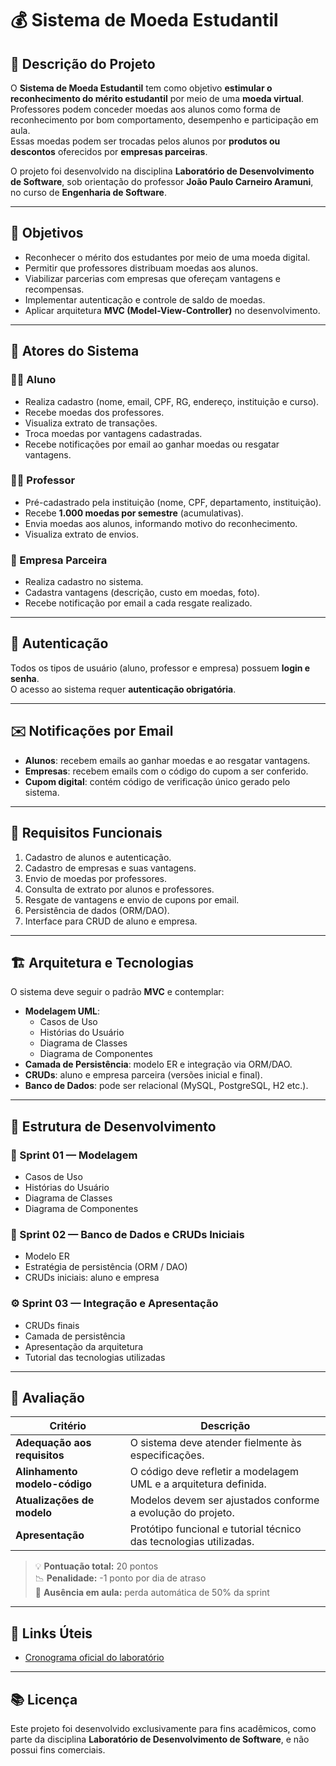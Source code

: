 
# 💰 Sistema de Moeda Estudantil 

## 📘 Descrição do Projeto

O **Sistema de Moeda Estudantil** tem como objetivo **estimular o reconhecimento do mérito estudantil** por meio de uma **moeda virtual**.  
Professores podem conceder moedas aos alunos como forma de reconhecimento por bom comportamento, desempenho e participação em aula.  
Essas moedas podem ser trocadas pelos alunos por **produtos ou descontos** oferecidos por **empresas parceiras**.

O projeto foi desenvolvido na disciplina **Laboratório de Desenvolvimento de Software**, sob orientação do professor **João Paulo Carneiro Aramuni**, no curso de **Engenharia de Software**.

---

## 🎯 Objetivos

- Reconhecer o mérito dos estudantes por meio de uma moeda digital.  
- Permitir que professores distribuam moedas aos alunos.  
- Viabilizar parcerias com empresas que ofereçam vantagens e recompensas.  
- Implementar autenticação e controle de saldo de moedas.  
- Aplicar arquitetura **MVC (Model-View-Controller)** no desenvolvimento.

---

## 👥 Atores do Sistema

### 🧑‍🎓 Aluno
- Realiza cadastro (nome, email, CPF, RG, endereço, instituição e curso).  
- Recebe moedas dos professores.  
- Visualiza extrato de transações.  
- Troca moedas por vantagens cadastradas.  
- Recebe notificações por email ao ganhar moedas ou resgatar vantagens.

### 👨‍🏫 Professor
- Pré-cadastrado pela instituição (nome, CPF, departamento, instituição).  
- Recebe **1.000 moedas por semestre** (acumulativas).  
- Envia moedas aos alunos, informando motivo do reconhecimento.  
- Visualiza extrato de envios.  

### 🏢 Empresa Parceira
- Realiza cadastro no sistema.  
- Cadastra vantagens (descrição, custo em moedas, foto).  
- Recebe notificação por email a cada resgate realizado.

---

## 🔐 Autenticação

Todos os tipos de usuário (aluno, professor e empresa) possuem **login e senha**.  
O acesso ao sistema requer **autenticação obrigatória**.

---

## ✉️ Notificações por Email

- **Alunos**: recebem emails ao ganhar moedas e ao resgatar vantagens.  
- **Empresas**: recebem emails com o código do cupom a ser conferido.  
- **Cupom digital**: contém código de verificação único gerado pelo sistema.

---

## 🧩 Requisitos Funcionais

1. Cadastro de alunos e autenticação.  
2. Cadastro de empresas e suas vantagens.  
3. Envio de moedas por professores.  
4. Consulta de extrato por alunos e professores.  
5. Resgate de vantagens e envio de cupons por email.  
6. Persistência de dados (ORM/DAO).  
7. Interface para CRUD de aluno e empresa.

---

## 🏗️ Arquitetura e Tecnologias

O sistema deve seguir o padrão **MVC** e contemplar:  
- **Modelagem UML**:  
  - Casos de Uso  
  - Histórias do Usuário  
  - Diagrama de Classes  
  - Diagrama de Componentes  
- **Camada de Persistência**: modelo ER e integração via ORM/DAO.  
- **CRUDs**: aluno e empresa parceira (versões inicial e final).  
- **Banco de Dados**: pode ser relacional (MySQL, PostgreSQL, H2 etc.).

---

## 🧱 Estrutura de Desenvolvimento

### 🧩 Sprint 01 — Modelagem
- Casos de Uso  
- Histórias do Usuário  
- Diagrama de Classes  
- Diagrama de Componentes  

### 💾 Sprint 02 — Banco de Dados e CRUDs Iniciais
- Modelo ER  
- Estratégia de persistência (ORM / DAO)  
- CRUDs iniciais: aluno e empresa  

### ⚙️ Sprint 03 — Integração e Apresentação
- CRUDs finais  
- Camada de persistência  
- Apresentação da arquitetura  
- Tutorial das tecnologias utilizadas  

---

## 🧮 Avaliação

| Critério | Descrição |
|-----------|------------|
| **Adequação aos requisitos** | O sistema deve atender fielmente às especificações. |
| **Alinhamento modelo-código** | O código deve refletir a modelagem UML e a arquitetura definida. |
| **Atualizações de modelo** | Modelos devem ser ajustados conforme a evolução do projeto. |
| **Apresentação** | Protótipo funcional e tutorial técnico das tecnologias utilizadas. |

> 💡 **Pontuação total:** 20 pontos  
> 📉 **Penalidade:** -1 ponto por dia de atraso  
> 🚫 **Ausência em aula:** perda automática de 50% da sprint  

---

## 🔗 Links Úteis

- [Cronograma oficial do laboratório](https://github.com/joaopauloaramuni/laboratorio-de-desenvolvimento-de-software/tree/main/CRONOGRAMA)

---

## 📚 Licença

Este projeto foi desenvolvido exclusivamente para fins acadêmicos, como parte da disciplina **Laboratório de Desenvolvimento de Software**, e não possui fins comerciais.

